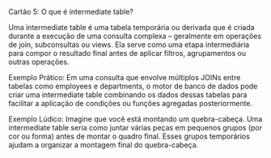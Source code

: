 Cartão 5: O que é intermediate table?

Uma intermediate table é uma tabela temporária ou derivada que é criada durante a execução de uma consulta complexa – geralmente em operações de join, subconsultas ou views. Ela serve como uma etapa intermediária para compor o resultado final antes de aplicar filtros, agrupamentos ou outras operações.

Exemplo Prático:
Em uma consulta que envolve múltiplos JOINs entre tabelas como employees e departments, o motor de banco de dados pode criar uma intermediate table combinando os dados dessas tabelas para facilitar a aplicação de condições ou funções agregadas posteriormente.

Exemplo Lúdico:
Imagine que você está montando um quebra-cabeça. Uma intermediate table seria como juntar várias peças em pequenos grupos (por cor ou forma) antes de montar o quadro final. Esses grupos temporários ajudam a organizar a montagem final do quebra-cabeça.
